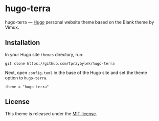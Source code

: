# hugo-terra

hugo-terra — [Hugo](https://gohugo.io/) personal website theme based on the Blank theme by Vimux.

## Installation

In your Hugo site `themes` directory, run:

```
git clone https://github.com/tprzybylek/hugo-terra
```

Next, open `config.toml` in the base of the Hugo site and set the theme option to `hugo-terra`.

```
theme = "hugo-terra"
```

## License

This theme is released under the [MIT license](LICENSE.md).
